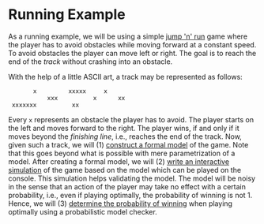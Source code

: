 # Running Example

As a running example, we will be using a simple [jump 'n' run](https://en.wikipedia.org/wiki/Platform_game) game where the player has to avoid obstacles while moving forward at a constant speed.
To avoid obstacles the player can move left or right.
The goal is to reach the end of the *track* without crashing into an obstacle.

With the help of a little ASCII art, a track may be represented as follows:

```
       x         xxxxx     x      
           xxx          x      xx 
 xxxxxxx          xx              
```

Every `x` represents an obstacle the player has to avoid.
The player starts on the left and moves forward to the right.
The player wins, if and only if it moves beyond the *finishing line*, i.e., reaches the end of the track.
Now, given such a track, we will (1) [construct a formal model](model-construction) of the game.
Note that this goes beyond what is possible with mere parametrization of a model.
After creating a formal model, we will (2) [write an interactive simulation](model-validation) of the game based on the model which can be played on the console.
This simulation helps validating the model.
The model will be noisy in the sense that an action of the player may take no effect with a certain probability, i.e., even if playing optimally, the probability of winning is not $1$.
Hence, we will (3) [determine the probability of winning](model-analysis) when playing optimally using a probabilistic model checker.
